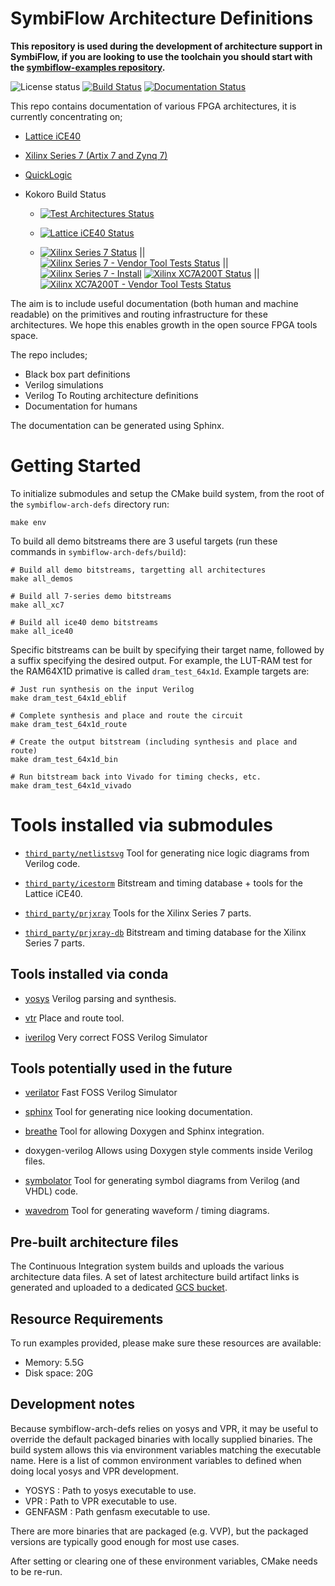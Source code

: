 # SymbiFlow Architecture Definitions

**This repository is used during the development of architecture support in SymbiFlow, if you are looking to use the toolchain you should start with the [symbiflow-examples repository](https://github.com/SymbiFlow/symbiflow-examples).**

![License status](https://img.shields.io/github/license/SymbiFlow/symbiflow-arch-defs)
[![Build Status](https://travis-ci.org/SymbiFlow/symbiflow-arch-defs.svg?branch=master)](https://travis-ci.org/SymbiFlow/symbiflow-arch-defs)
[![Documentation Status](https://readthedocs.org/projects/symbiflow-arch-defs/badge/?version=latest)](https://symbiflow.readthedocs.io/projects/arch-defs/en/latest/?badge=latest)

This repo contains documentation of various FPGA architectures, it is currently
concentrating on;

 * [Lattice iCE40](ice40)
 * [Xilinx Series 7 (Artix 7 and Zynq 7)](xc/xc7)
 * [QuickLogic](quicklogic)

 * Kokoro Build Status
   * [![Test Architectures Status](http://storage.googleapis.com/symbiflow-badges/symbiflow-arch-defs/testarch.svg)](http://storage.googleapis.com/symbiflow-badges/symbiflow-arch-defs/testarch.html)

   * [![Lattice iCE40 Status](http://storage.googleapis.com/symbiflow-badges/symbiflow-arch-defs/ice40.svg)](http://storage.googleapis.com/symbiflow-badges/symbiflow-arch-defs/ice40.html)

   * [![Xilinx Series 7 Status](http://storage.googleapis.com/symbiflow-badges/symbiflow-arch-defs/xc7.svg)](http://storage.googleapis.com/symbiflow-badges/symbiflow-arch-defs/xc7.html) ||
     [![Xilinx Series 7 - Vendor Tool Tests Status](http://storage.googleapis.com/symbiflow-badges/symbiflow-arch-defs/xc7_vendor.svg)](http://storage.googleapis.com/symbiflow-badges/symbiflow-arch-defs/xc7_vendor.html) ||
     [![Xilinx Series 7 - Install](http://storage.googleapis.com/symbiflow-badges/symbiflow-arch-defs/install.svg)](http://storage.googleapis.com/symbiflow-badges/symbiflow-arch-defs/xc7a200t_vendor.html)
     [![Xilinx XC7A200T Status](http://storage.googleapis.com/symbiflow-badges/symbiflow-arch-defs/xc7a200t.svg)](http://storage.googleapis.com/symbiflow-badges/symbiflow-arch-defs/xc7a200t.html) ||
     [![Xilinx XC7A200T - Vendor Tool Tests Status](http://storage.googleapis.com/symbiflow-badges/symbiflow-arch-defs/xc7a200t_vendor.svg)](http://storage.googleapis.com/symbiflow-badges/symbiflow-arch-defs/xc7a200t_vendor.html)

The aim is to include useful documentation (both human and machine readable) on the primitives and routing infrastructure for these architectures.
We hope this enables growth in the open source FPGA tools space.

The repo includes;

 * Black box part definitions
 * Verilog simulations
 * Verilog To Routing architecture definitions
 * Documentation for humans

The documentation can be generated using Sphinx.

# Getting Started

To initialize submodules and setup the CMake build system, from the root of the `symbiflow-arch-defs` directory run:

```
make env
```

To build all demo bitstreams there are 3 useful targets (run these commands in `symbiflow-arch-defs/build`):

```
# Build all demo bitstreams, targetting all architectures
make all_demos

# Build all 7-series demo bitstreams
make all_xc7

# Build all ice40 demo bitstreams
make all_ice40
```

Specific bitstreams can be built by specifying their target name, followed by a suffix specifying the desired output.
For example, the LUT-RAM test for the RAM64X1D primative is called `dram_test_64x1d`.
Example targets are:


```
# Just run synthesis on the input Verilog
make dram_test_64x1d_eblif

# Complete synthesis and place and route the circuit
make dram_test_64x1d_route

# Create the output bitstream (including synthesis and place and route)
make dram_test_64x1d_bin

# Run bitstream back into Vivado for timing checks, etc.
make dram_test_64x1d_vivado
```

# Tools installed via submodules

 * [`third_party/netlistsvg`](https://github.com/nturley/netlistsvg/)
   Tool for generating nice logic diagrams from Verilog code.

 * [`third_party/icestorm`](https://github.com/cliffordwolf/icestorm/)
   Bitstream and timing database + tools for the Lattice iCE40.

 * [`third_party/prjxray`](https://github.com/SymbiFlow/prjxray/)
   Tools for the Xilinx Series 7 parts.

 * [`third_party/prjxray-db`](https://github.com/SymbiFlow/prjxray-db/)
   Bitstream and timing database for the Xilinx Series 7 parts.

## Tools installed via conda

 * [yosys](https://github.com/YosysHQ/yosys)
   Verilog parsing and synthesis.

 * [vtr](https://github.com/SymbiFlow/vtr-verilog-to-routing)
   Place and route tool.

 * [iverilog](https://github.com/steveicarus/iverilog)
   Very correct FOSS Verilog Simulator

## Tools potentially used in the future

 * [verilator](https://www.veripool.org/wiki/verilator)
   Fast FOSS Verilog Simulator

 * [sphinx](http://www.sphinx-doc.org/en/master/)
   Tool for generating nice looking documentation.

 * [breathe](https://breathe.readthedocs.io/en/latest/)
   Tool for allowing Doxygen and Sphinx integration.

 * doxygen-verilog
   Allows using Doxygen style comments inside Verilog files.

 * [symbolator](https://kevinpt.github.io/symbolator/)
   Tool for generating symbol diagrams from Verilog (and VHDL) code.

 * [wavedrom](https://wavedrom.com/)
   Tool for generating waveform / timing diagrams.

## Pre-built architecture files

The Continuous Integration system builds and uploads the various architecture data files.
A set of latest architecture build artifact links is generated and uploaded to a dedicated [GCS bucket](https://storage.cloud.google.com/symbiflow-arch-defs-gha/).

## Resource Requirements

To run examples provided, please make sure these resources are available:
 * Memory: 5.5G
 * Disk space: 20G

## Development notes

Because symbiflow-arch-defs relies on yosys and VPR, it may be useful to override the default packaged binaries with locally supplied binaries.
The build system allows this via environment variables matching the executable name.
Here is a list of common environment variables to defined when doing local yosys and VPR development.

 - YOSYS : Path to yosys executable to use.
 - VPR : Path to VPR executable to use.
 - GENFASM : Path genfasm executable to use.

There are more binaries that are packaged (e.g. VVP), but the packaged versions are typically good enough for most use cases.

After setting or clearing one of these environment variables, CMake needs to be re-run.
